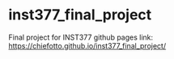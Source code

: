 # inst377_final_project
Final project for INST377
github pages link: https://chiefotto.github.io/inst377_final_project/
